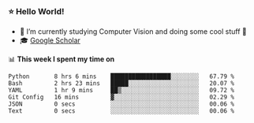 ### ⭐️ Hello World!

<!--
**hologerry/hologerry** is a ✨ _special_ ✨ repository because its `README.md` (this file) appears on your GitHub profile.

Here are some ideas to get you started:

- 🔭 I’m currently working and studying on Computer Vision
- 🌱 I’m currently learning at Peking University
- 💬 Ask me about 
- 📫 How to reach me: E-mail
- 😄 Pronouns: he/his
- ⚡ Fun fact: Music is the Power
-->


- 🔭 I’m currently studying Computer Vision and doing some cool stuff 🤖
- 🎓 [Google Scholar](https://scholar.google.com/citations?user=3ykqW9wAAAAJ&hl=en)


📊 **This week I spent my time on**

<!--START_SECTION:waka-->

```text
Python       8 hrs 6 mins    █████████████████░░░░░░░░   67.79 %
Bash         2 hrs 23 mins   █████░░░░░░░░░░░░░░░░░░░░   20.07 %
YAML         1 hr 9 mins     ██▒░░░░░░░░░░░░░░░░░░░░░░   09.72 %
Git Config   16 mins         ▓░░░░░░░░░░░░░░░░░░░░░░░░   02.29 %
JSON         0 secs          ░░░░░░░░░░░░░░░░░░░░░░░░░   00.06 %
Text         0 secs          ░░░░░░░░░░░░░░░░░░░░░░░░░   00.06 %
```

<!--END_SECTION:waka-->
